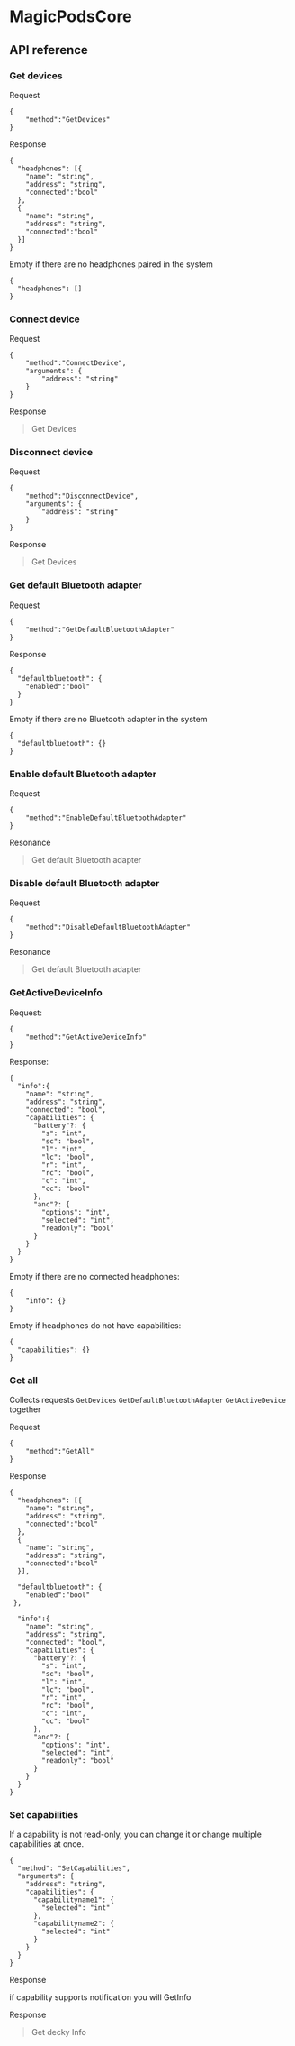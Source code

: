 # MagicPodsCore

## API reference

### Get devices

Request

```
{
    "method":"GetDevices"
}
```

Response

```
{
  "headphones": [{
    "name": "string",
    "address": "string",
    "connected":"bool"
  },
  {
    "name": "string",
    "address": "string",
    "connected":"bool"
  }]
}
```

Empty if there are no headphones paired in the system

```
{
  "headphones": []
}
```

### Connect device

Request

```
{
    "method":"ConnectDevice",
    "arguments": {
        "address": "string"
    }
}
```
Response

> Get Devices

### Disconnect device

Request

```
{
    "method":"DisconnectDevice",
    "arguments": {
        "address": "string"
    }
}
```

Response

> Get Devices

### Get default Bluetooth adapter

Request

```
{
    "method":"GetDefaultBluetoothAdapter"
}
```

Response

```
{
  "defaultbluetooth": {
    "enabled":"bool"
  }
}
```

Empty if there are no Bluetooth adapter in the system

```
{
  "defaultbluetooth": {}
}
```

### Enable default Bluetooth adapter

Request

```
{
    "method":"EnableDefaultBluetoothAdapter"
}
```

Resonance

> Get default Bluetooth adapter

### Disable default Bluetooth adapter

Request

```
{
    "method":"DisableDefaultBluetoothAdapter"
}
```

Resonance

> Get default Bluetooth adapter

### GetActiveDeviceInfo

Request:

```
{
    "method":"GetActiveDeviceInfo"
}
```

Response:

```
{
  "info":{
    "name": "string",
    "address": "string",
    "connected": "bool",
    "capabilities": {
      "battery"?: {
        "s": "int",
        "sc": "bool",
        "l": "int",
        "lc": "bool",
        "r": "int",
        "rc": "bool",
        "c": "int",
        "cc": "bool"
      },
      "anc"?: {
        "options": "int",
        "selected": "int",
        "readonly": "bool"
      }
    }
  }
}
```

Empty if there are no connected headphones:

```
{
    "info": {}
}
```

Empty if headphones do not have capabilities:

```
{
  "capabilities": {}
}
```


### Get all

Collects requests `GetDevices` `GetDefaultBluetoothAdapter` `GetActiveDevice` together

Request

```
{
    "method":"GetAll"
}
```

Response

```
{
  "headphones": [{
    "name": "string",
    "address": "string",
    "connected":"bool"
  },
  {
    "name": "string",
    "address": "string",
    "connected":"bool"
  }],

  "defaultbluetooth": {
    "enabled":"bool"
 },

  "info":{
    "name": "string",
    "address": "string",
    "connected": "bool",
    "capabilities": {
      "battery"?: {
        "s": "int",
        "sc": "bool",
        "l": "int",
        "lc": "bool",
        "r": "int",
        "rc": "bool",
        "c": "int",
        "cc": "bool"
      },
      "anc"?: {
        "options": "int",
        "selected": "int",
        "readonly": "bool"
      }
    }
  }
}
```

### Set capabilities

If a capability is not read-only, you can change it or change multiple capabilities at once.

```
{
  "method": "SetCapabilities",
  "arguments": {
    "address": "string",
    "capabilities": {
      "capabilityname1": {
        "selected": "int"
      },
      "capabilityname2": {
        "selected": "int"
      }
    }
  }
}
```

Response

if capability supports notification you will GetInfo

Response

> Get decky Info